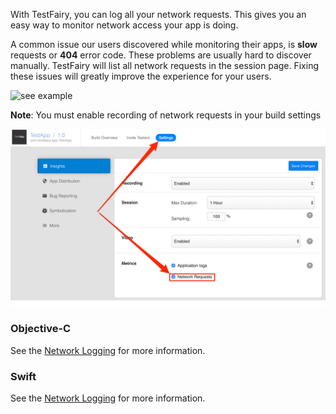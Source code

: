 With TestFairy, you can log all your network requests. This gives you an easy way to monitor network access your app is doing.

A common issue our users discovered while monitoring their apps, is **slow** requests or **404** error code. These problems are usually hard to discover manually. TestFairy will list all network requests in the session page. Fixing these issues will greatly improve the experience for your users.

![see example](https://raw.githubusercontent.com/testfairy/docs/master/img/app/logHttp.png)

**Note**: You must enable recording of network requests in your build settings

![see example](/img/enable_network_recording.png)

### Objective-C

See the [Network Logging](https://docs.testfairy.com/SDK/Network_Logging.html#ios-objc) for more information.

### Swift

See the [Network Logging](https://docs.testfairy.com/SDK/Network_Logging.html#ios-swift) for more information.
